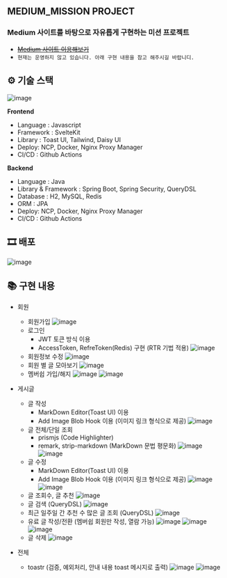 ## MEDIUM_MISSION PROJECT

### Medium 사이트를 바탕으로 자유롭게 구현하는 미션 프로젝트
- ~~[Medium 사이트 이용해보기](https://medium.bbgk.me/)~~
- `현재는 운영하지 않고 있습니다. 아래 구현 내용을 참고 해주시길 바랍니디.`

## ⚙ 기술 스택
![image](https://github.com/ppusda/Medium_Mission_JoDongGuk/assets/51808344/fe6eb702-5946-4b5f-8379-ab69595274da)

**Frontend**

- Language : Javascript
- Framework : SvelteKit
- Library : Toast UI, Tailwind, Daisy UI
- Deploy: NCP, Docker, Nginx Proxy Manager
- CI/CD : Github Actions

**Backend**

- Language : Java
- Library & Framework : Spring Boot, Spring Security, QueryDSL
- Database : H2, MySQL, Redis
- ORM : JPA
- Deploy: NCP, Docker, Nginx Proxy Manager
- CI/CD : Github Actions


## 🎞 배포 
![image](https://github.com/ppusda/Medium_Mission_JoDongGuk/assets/51808344/4824f580-a63a-4c1b-b51f-55bfaf638e14)


## 📚 구현 내용

- 회원 
  - 회원가입
    ![image](https://github.com/ppusda/Medium_Mission_JoDongGuk/assets/51808344/7c5b593c-4e8e-4ef7-95f3-00d133bd9535)
  - 로그인
    - JWT 토큰 방식 이용
    - AccessToken, RefreToken(Redis) 구현 (RTR 기법 적용)
    ![image](https://github.com/ppusda/Medium_Mission_JoDongGuk/assets/51808344/8a0454ff-7fc5-4ba2-83eb-89701ca62825)
  - 회원정보 수정
    ![image](https://github.com/ppusda/Medium_Mission_JoDongGuk/assets/51808344/9d3624d5-34d4-406c-8bca-ffeb0773e77b)
  - 회원 별 글 모아보기
    ![image](https://github.com/ppusda/Medium_Mission_JoDongGuk/assets/51808344/1e2b1e31-6760-4560-a47c-2e895935144f)
  - 멤버쉽 가입/해지
    ![image](https://github.com/ppusda/Medium_Mission_JoDongGuk/assets/51808344/79e754f8-25ed-4b02-9482-a5659e6f7e4e)
    ![image](https://github.com/ppusda/Medium_Mission_JoDongGuk/assets/51808344/d812a54d-4d8a-4fcd-ac06-1f9e0641f525)

- 게시글
  - 글 작성
    - MarkDown Editor(Toast UI) 이용
    - Add Image Blob Hook 이용 (이미지 링크 형식으로 제공)
    ![image](https://github.com/ppusda/Medium_Mission_JoDongGuk/assets/51808344/65ca7284-14f8-49d6-a26f-d167b340cf3b)
  - 글 전체/단일 조회
    - prismjs (Code Highlighter)
    - remark, strip-markdown (MarkDown 문법 평문화)
    ![image](https://github.com/ppusda/Medium_Mission_JoDongGuk/assets/51808344/355bf20e-d04d-4c88-b631-27afb5db7d2b)
    ![image](https://github.com/ppusda/Medium_Mission_JoDongGuk/assets/51808344/d0e68337-8842-4285-9486-ea6eb1dae111)
  - 글 수정
    - MarkDown Editor(Toast UI) 이용
    - Add Image Blob Hook 이용 (이미지 링크 형식으로 제공)
    ![image](https://github.com/ppusda/Medium_Mission_JoDongGuk/assets/51808344/aa99597c-afd3-4cea-a545-08c451bed77f)
    ![image](https://github.com/ppusda/Medium_Mission_JoDongGuk/assets/51808344/b1d78b12-22d9-4dc7-bc4b-c268a3533600)
  - 글 조회수, 글 추천
    ![image](https://github.com/ppusda/Medium_Mission_JoDongGuk/assets/51808344/bf8b1f1b-4eaa-4eab-b6c7-72a342ce470d)
  - 글 검색 (QueryDSL)
    ![image](https://github.com/ppusda/Medium_Mission_JoDongGuk/assets/51808344/b9ff7339-4e3a-405d-9fcf-58c627f995c2)
  - 최근 일주일 간 추천 수 많은 글 조회 (QueryDSL)
    ![image](https://github.com/ppusda/Medium_Mission_JoDongGuk/assets/51808344/d3cbf868-3e68-4757-84e6-129cc96ee174)
  - 유료 글 작성/전환 (멤버쉽 회원만 작성, 열람 가능)
    ![image](https://github.com/ppusda/Medium_Mission_JoDongGuk/assets/51808344/2a8b222a-c3d8-47d4-a6dd-82a7855d522a)
    ![image](https://github.com/ppusda/Medium_Mission_JoDongGuk/assets/51808344/1d848698-0366-4d98-a340-434c71a50bee)
    ![image](https://github.com/ppusda/Medium_Mission_JoDongGuk/assets/51808344/67f3f9e8-76d7-456f-9b4c-4c9fd3e8c435)
  - 글 삭제
    ![image](https://github.com/ppusda/Medium_Mission_JoDongGuk/assets/51808344/f0b55157-0b2b-4e84-9fef-0fc5449c0e54)
    
- 전체
  - toastr (검증, 예외처리, 안내 내용 toast 메시지로 출력)
    ![image](https://github.com/ppusda/Medium_Mission_JoDongGuk/assets/51808344/43f59728-0df7-46a1-a98d-d928e1a50433)
    ![image](https://github.com/ppusda/Medium_Mission_JoDongGuk/assets/51808344/0f8507a5-b520-472f-a122-7e2f9abd5cc0)


